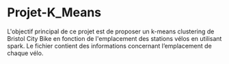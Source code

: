 # Projet-K_Means
L'objectif principal de ce projet est de proposer un k-means clustering de Bristol City Bike en fonction de l'emplacement des stations vélos en utilisant spark. Le fichier contient des informations concernant l’emplacement de chaque vélo.
